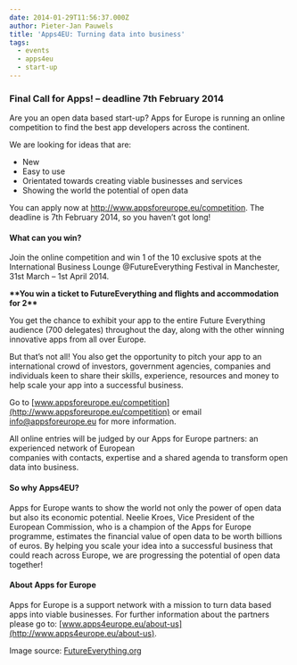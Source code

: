 ```yaml
---
date: 2014-01-29T11:56:37.000Z
author: Pieter-Jan Pauwels
title: 'Apps4EU: Turning data into business'
tags:
  - events
  - apps4eu
  - start-up
---
```


### Final Call for Apps! – deadline 7th February 2014

Are you an open data based start-up? Apps for Europe is running an online competition to find the best app developers across the continent.

We are looking for ideas that are:

- New
- Easy to use
- Orientated towards creating viable businesses and services
- Showing the world the potential of open data

You can apply now at <http://www.appsforeurope.eu/competition>. The deadline is 7th February 2014, so you haven’t got long!

#### What can you win?

Join the online competition and win 1 of the 10 exclusive spots at the International Business Lounge @FutureEverything Festival in Manchester, 31st March – 1st April 2014.

**\*\*You win a ticket to FutureEverything and flights and accommodation for 2\*\***

You get the chance to exhibit your app to the entire Future Everything audience (700 delegates) throughout the day, along with the other winning innovative apps from all over Europe.

But that’s not all! You also get the opportunity to pitch your app to an international crowd of investors, government agencies, companies and individuals keen to share their skills, experience, resources and money to help scale your app into a successful business.

Go to [www.appsforeurope.eu/competition](http://www.appsforeurope.eu/competition) or email info@appsforeurope.eu for more information.

All online entries will be judged by our Apps for Europe partners: an experienced network of European  
companies with contacts, expertise and a shared agenda to transform open data into business.

#### So why Apps4EU?

Apps for Europe wants to show the world not only the power of open data but also its economic potential. Neelie Kroes, Vice President of the European Commission, who is a champion of the Apps for Europe programme, estimates the financial value of open data to be worth billions of euros. By helping you scale your idea into a successful business that could reach across Europe, we are progressing the potential of open data together!

#### About Apps for Europe

Apps for Europe is a support network with a mission to turn data based apps into viable businesses. For further information about the partners please go to: [www.apps4europe.eu/about-us](http://www.apps4europe.eu/about-us).

Image source: [FutureEverything.org](http://futureeverything.org/ongoing-projects/apps-for-europe/call-for-apps-competition/)
